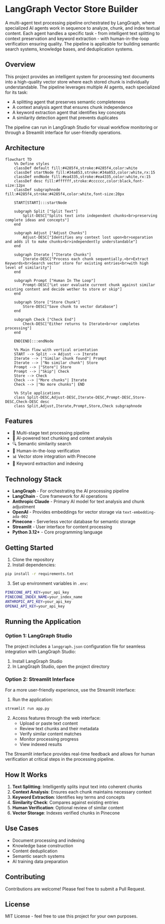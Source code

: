 # LangGraph Vector Store Builder

A multi-agent text processing pipeline orchestrated by LangGraph, where specialized AI agents work in sequence to analyze, chunk, and index textual content. Each agent handles a specific task - from intelligent text splitting to context preservation and keyword extraction - with human-in-the-loop verification ensuring quality. The pipeline is applicable for building semantic search systems, knowledge bases, and deduplication systems.

## Overview

This project provides an intelligent system for processing text documents into a high-quality vector store where each stored chunk is individually understandable. The pipeline leverages multiple AI agents, each specialized for its task:
- A splitting agent that preserves semantic completeness
- A context analysis agent that ensures chunk independence
- A keyword extraction agent that identifies key concepts
- A similarity detection agent that prevents duplicates

The pipeline can run in LangGraph Studio for visual workflow monitoring or through a Streamlit interface for user-friendly operations.

## Architecture

```mermaid
flowchart TD
    %% Define styles
    classDef default fill:#4285f4,stroke:#4285f4,color:white
    classDef startNode fill:#34a853,stroke:#34a853,color:white,rx:15
    classDef endNode fill:#ea4335,stroke:#ea4335,color:white,rx:15
    classDef desc fill:#ffffff,stroke:#cccccc,color:black,font-size:12px
    classDef subgraphnode fill:#4285f4,stroke:#4285f4,color:white,font-size:20px

    START[START]:::startNode
    
    subgraph Split ["Split Text"]
        Split-DESC["Splits text into independent chunks<br>preserving complete ideas and concepts"]
    end
    
    subgraph Adjust ["Adjust Chunks"]
        Adjust-DESC["Identifies any context lost upon<br>separation and adds it to make chunks<br>independently understandable"]
    end
    
    subgraph Iterate ["Iterate Chunks"]
        Iterate-DESC["Process each chunk sequentially.<br>Extract Keywords<br>Search vector store for existing entries<br>with high level of similarity"]
    end

    subgraph Prompt ["Human In The Loop"]
        Prompt-DESC["Let user evaluate current chunk against similar existing content and decide wether to store or skip"]
    end

    subgraph Store ["Store Chunk"]
        Store-DESC["Save chunk to vector database"]
    end

    subgraph Check ["Check End"]
        Check-DESC["Either returns to Iterate<br>or completes processing"]
    end

    END[END]:::endNode

    %% Main flow with vertical orientation
    START --> Split --> Adjust --> Iterate
    Iterate --> |"Similar chunk found"| Prompt
    Iterate --> |"No similar chunk"| Store
    Prompt --> |"Store"| Store
    Prompt --> |"Skip"| Check
    Store --> Check
    Check --> |"More chunks"| Iterate
    Check --> |"No more chunks"| END

    %% Style applications
    class Split-DESC,Adjust-DESC,Iterate-DESC,Prompt-DESC,Store-DESC,Check-DESC desc
    class Split,Adjust,Iterate,Prompt,Store,Check subgraphnode
```

## Features

- 🔄 Multi-stage text processing pipeline
- 🧠 AI-powered text chunking and context analysis
- 🔍 Semantic similarity search
- 👤 Human-in-the-loop verification
- 📊 Vector store integration with Pinecone
- 🎯 Keyword extraction and indexing

## Technology Stack

- **LangGraph** - For orchestrating the AI processing pipeline
- **LangChain** - Core framework for AI operations
- **Anthropic Claude** - Primary AI model for text analysis and chunk adjustment
- **OpenAI** - Provides embeddings for vector storage via `text-embedding-ada-002`
- **Pinecone** - Serverless vector database for semantic storage
- **Streamlit** - User interface for content processing
- **Python 3.12+** - Core programming language


## Getting Started

1. Clone the repository
2. Install dependencies:
```bash
pip install -r requirements.txt
```

3. Set up environment variables in `.env`:
```bash
PINECONE_API_KEY=your_api_key
PINECONE_INDEX_NAME=your_index_name
ANTHROPIC_API_KEY=your_api_key
OPENAI_API_KEY=your_api_key
```

## Running the Application

### Option 1: LangGraph Studio

The project includes a `langgraph.json` configuration file for seamless integration with LangGraph Studio:

1. Install LangGraph Studio
2. In LangGraph Studio, open the project directory 

### Option 2: Streamlit Interface

For a more user-friendly experience, use the Streamlit interface:

1. Run the application:
```bash
streamlit run app.py
```

2. Access features through the web interface:
   - Upload or paste text content
   - Review text chunks and their metadata
   - Verify similar content matches
   - Monitor processing progress
   - View indexed results

The Streamlit interface provides real-time feedback and allows for human verification at critical steps in the processing pipeline.

## How It Works

1. **Text Splitting**: Intelligently splits input text into coherent chunks
2. **Context Analysis**: Ensures each chunk maintains necessary context
3. **Keyword Extraction**: Identifies key terms and concepts
4. **Similarity Check**: Compares against existing entries
5. **Human Verification**: Optional review of similar content
6. **Vector Storage**: Indexes verified chunks in Pinecone

## Use Cases

- Document processing and indexing
- Knowledge base construction
- Content deduplication
- Semantic search systems
- AI training data preparation

## Contributing

Contributions are welcome! Please feel free to submit a Pull Request.

## License

MIT License - feel free to use this project for your own purposes.
```